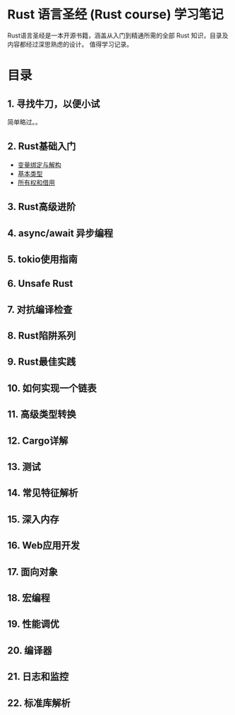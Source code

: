 # Rust 语言圣经 (Rust course) 学习笔记

Rust语言圣经是一本开源书籍，涵盖从入门到精通所需的全部 Rust 知识，目录及内容都经过深思熟虑的设计。 值得学习记录。

# 目录

## 1. 寻找牛刀，以便小试

简单略过。。

## 2. Rust基础入门

* [变量绑定与解构](./basic-of-rust/variable-bindings-deconstruction.md)
* [基本类型](./basic-of-rust/primitive_type.md)
* [所有权和借用](./basic-of-rust/ownership-borrowing.md)

## 3. Rust高级进阶

## 4. async/await 异步编程

## 5. tokio使用指南

## 6. Unsafe Rust

## 7. 对抗编译检查

## 8. Rust陷阱系列

## 9. Rust最佳实践

## 10. 如何实现一个链表

## 11. 高级类型转换

## 12. Cargo详解

## 13. 测试

## 14. 常见特征解析

## 15. 深入内存

## 16. Web应用开发

## 17. 面向对象

## 18. 宏编程

## 19. 性能调优

## 20. 编译器

## 21. 日志和监控

## 22. 标准库解析

